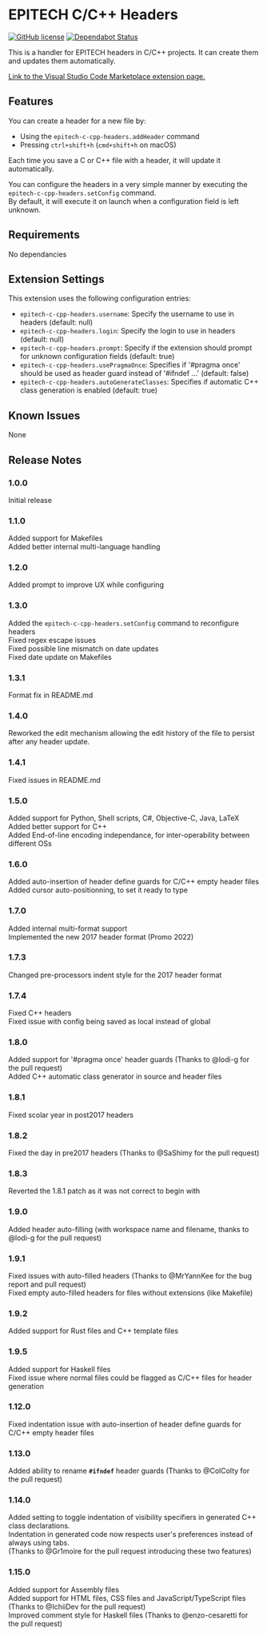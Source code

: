 EPITECH C/C++ Headers
=====================

[![GitHub license](https://img.shields.io/github/license/Hirevo/epitech-c-cpp-headers)](https://github.com/Hirevo/epitech-c-cpp-headers/blob/master/LICENSE)
[![Dependabot Status](https://api.dependabot.com/badges/status?host=github&repo=Hirevo/epitech-c-cpp-headers)](https://dependabot.com)

This is a handler for EPITECH headers in C/C++ projects.
It can create them and updates them automatically.

[Link to the Visual Studio Code Marketplace extension page.](https://marketplace.visualstudio.com/items?itemName=nicolaspolomack.epitech-c-cpp-headers)

Features
--------

You can create a header for a new file by:

- Using the `epitech-c-cpp-headers.addHeader` command
- Pressing `ctrl+shift+h` (`cmd+shift+h` on macOS)

Each time you save a C or C++ file with a header, it will update it automatically.

You can configure the headers in a very simple manner by executing the `epitech-c-cpp-headers.setConfig` command.  
By default, it will execute it on launch when a configuration field is left unknown.

Requirements
------------

No dependancies

Extension Settings
------------------

This extension uses the following configuration entries:

- `epitech-c-cpp-headers.username`: Specify the username to use in headers (default: null)
- `epitech-c-cpp-headers.login`: Specify the login to use in headers (default: null)
- `epitech-c-cpp-headers.prompt`: Specify if the extension should prompt for unknown configuration fields (default: true)
- `epitech-c-cpp-headers.usePragmaOnce`: Specifies if '#pragma once' should be used as header guard instead of '#ifndef ...' (default: false)
- `epitech-c-cpp-headers.autoGenerateClasses`: Specifies if automatic C++ class generation is enabled (default: true)

Known Issues
------------

None

Release Notes
-------------

### 1.0.0

Initial release

### 1.1.0

Added support for Makefiles  
Added better internal multi-language handling

### 1.2.0

Added prompt to improve UX while configuring

### 1.3.0

Added the `epitech-c-cpp-headers.setConfig` command to reconfigure headers  
Fixed regex escape issues  
Fixed possible line mismatch on date updates  
Fixed date update on Makefiles

### 1.3.1

Format fix in README.md

### 1.4.0

Reworked the edit mechanism allowing the edit history of the file to persist after any header update.

### 1.4.1

Fixed issues in README.md

### 1.5.0

Added support for Python, Shell scripts, C#, Objective-C, Java, LaTeX  
Added better support for C++  
Added End-of-line encoding independance, for inter-operability between different OSs  

### 1.6.0

Added auto-insertion of header define guards for C/C++ empty header files  
Added cursor auto-positionning, to set it ready to type  

### 1.7.0

Added internal multi-format support  
Implemented the new 2017 header format (Promo 2022)  

### 1.7.3

Changed pre-processors indent style for the 2017 header format  

### 1.7.4

Fixed C++ headers  
Fixed issue with config being saved as local instead of global  

### 1.8.0

Added support for '#pragma once' header guards (Thanks to @lodi-g for the pull request)  
Added C++ automatic class generator in source and header files  

### 1.8.1

Fixed scolar year in post2017 headers  

### 1.8.2

Fixed the day in pre2017 headers (Thanks to @SaShimy for the pull request)  

### 1.8.3

Reverted the 1.8.1 patch as it was not correct to begin with  

### 1.9.0

Added header auto-filling (with workspace name and filename, thanks to @lodi-g for the pull request)

### 1.9.1

Fixed issues with auto-filled headers (Thanks to @MrYannKee for the bug report and pull request)  
Fixed empty auto-filled headers for files without extensions (like Makefile)  

### 1.9.2

Added support for Rust files and C++ template files  

### 1.9.5

Added support for Haskell files  
Fixed issue where normal files could be flagged as C/C++ files for header generation  

### 1.12.0

Fixed indentation issue with auto-insertion of header define guards for C/C++ empty header files

### 1.13.0

Added ability to rename **`#ifndef`** header guards (Thanks to @ColColty for the pull request)

### 1.14.0

Added setting to toggle indentation of visibility specifiers in generated C++ class declarations.  
Indentation in generated code now respects user's preferences instead of always using tabs.  
(Thanks to @Gr1moire for the pull request introducing these two features)

### 1.15.0

Added support for Assembly files  
Added support for HTML files, CSS files and JavaScript/TypeScript files (Thanks to @IchiiDev for the pull request)  
Improved comment style for Haskell files (Thanks to @enzo-cesaretti for the pull request)  
